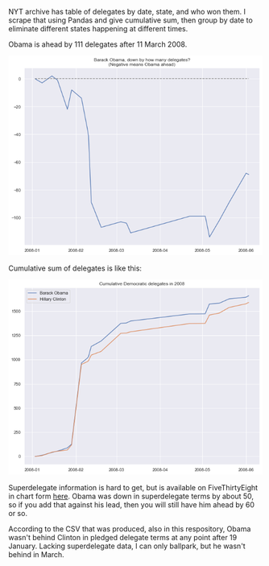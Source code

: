 NYT archive has table of delegates by date, state, and who won them. I scrape that using Pandas and give cumulative sum, then group by date to eliminate different states happening at different times.

Obama is ahead by 111 delegates after 11 March 2008.

![](https://github.com/ifly6/public_charts/blob/master/obama_delegates/obama.png?raw=true)

Cumulative sum of delegates is like this:

![](https://github.com/ifly6/public_charts/blob/master/obama_delegates/delegates.png?raw=true)

Superdelegate information is hard to get, but is available on FiveThirtyEight in chart form [here](https://fivethirtyeight.com/features/superdelegates-might-not-save-hillary-clinton/). Obama was down in superdelegate terms by about 50, so if you add that against his lead, then you will still have him ahead by 60 or so.

According to the CSV that was produced, also in this respository, Obama wasn't behind Clinton in pledged delegate terms at any point after 19 January. Lacking superdelegate data, I can only ballpark, but he wasn't behind in March.
